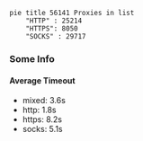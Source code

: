 
```mermaid
pie title 56141 Proxies in list
    "HTTP" : 25214
    "HTTPS": 8050
    "SOCKS" : 29717
```

### Some Info
#### Average Timeout

- mixed: 3.6s
- http: 1.8s
- https: 8.2s
- socks: 5.1s
